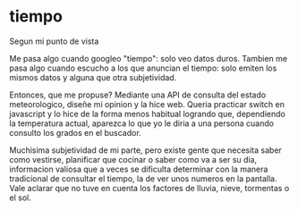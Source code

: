# tiempo
Segun mi punto de vista

Me pasa algo cuando googleo "tiempo": solo veo datos duros. Tambien me pasa algo cuando escucho a los que anuncian el tiempo: solo emiten los mismos datos y alguna que otra subjetividad.

Entonces, que me propuse? Mediante una API de consulta del estado meteorologico, diseñe mi opinion y la hice web. Queria practicar switch en javascript y lo hice de la forma menos habitual logrando que, dependiendo la temperatura actual, aparezca lo que yo le diria a una persona cuando consulto los grados en el buscador.

Muchisima subjetividad de mi parte, pero existe gente que necesita saber como vestirse, planificar que cocinar o saber como va a ser su dia, informacion valiosa que a veces se dificulta determinar con la manera tradicional de consultar el tiempo, la de ver unos numeros en la pantalla. Vale aclarar que no tuve en cuenta los factores de lluvia, nieve, tormentas o el sol.

